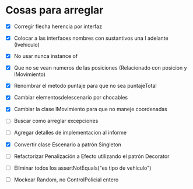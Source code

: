 # Cosas para arreglar

- [x] Corregir flecha herencia por interfaz
- [x] Colocar a las interfaces nombres con sustantivos una I adelante (Ivehiculo)
- [x] No usar nunca instance of
- [x] Que no se vean numeros de las posiciones (Relacionado con posicion y IMovimiento)
- [x] Renombrar el metodo puntaje para que no sea puntajeTotal
- [x] Cambiar elementosdelescenario por chocables
- [x] Cambiar la clase IMovimiento para que no maneje coordenadas

- [ ] Buscar como arreglar excepciones
- [ ] Agregar detalles de implementacion al informe

- [x] Convertir clase Escenario a patrón Singleton
- [ ] Refactorizar Penalización a Efecto utilizando el patrón Decorator
- [ ] Eliminar todos los assertNotEquals("es tipo de vehículo")
- [ ] Mockear Random, no ControlPolicial entero